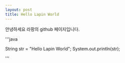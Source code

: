 ```yaml
---
layout: post
title: Hello Lapin World
---
```


안녕하세요 라팡의 github 페이지입니다.

'''java

String str = "Hello Lapin World";
System.out.println(str);

'''

